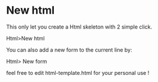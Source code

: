 New html
=======

This only let you create a Html skeleton with 2 simple click.

Html>New html

You can also add a new form to the current line by:

Html> New form

feel free to edit html-template.html for your personal use !
